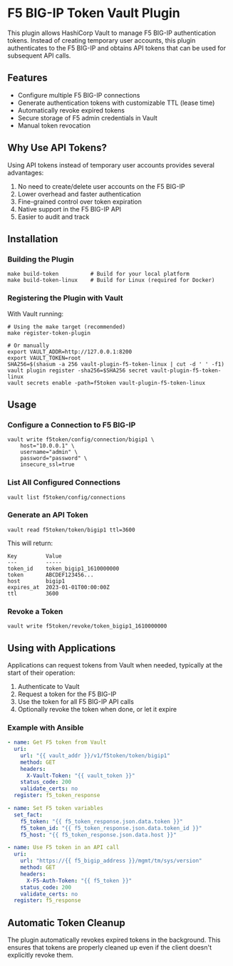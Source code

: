 # F5 BIG-IP Token Vault Plugin

This plugin allows HashiCorp Vault to manage F5 BIG-IP authentication tokens. Instead of creating temporary user accounts, this plugin authenticates to the F5 BIG-IP and obtains API tokens that can be used for subsequent API calls.

## Features

- Configure multiple F5 BIG-IP connections
- Generate authentication tokens with customizable TTL (lease time)
- Automatically revoke expired tokens
- Secure storage of F5 admin credentials in Vault
- Manual token revocation

## Why Use API Tokens?

Using API tokens instead of temporary user accounts provides several advantages:

1. No need to create/delete user accounts on the F5 BIG-IP
2. Lower overhead and faster authentication
3. Fine-grained control over token expiration
4. Native support in the F5 BIG-IP API
5. Easier to audit and track

## Installation

### Building the Plugin

```shell
make build-token          # Build for your local platform
make build-token-linux    # Build for Linux (required for Docker)
```

### Registering the Plugin with Vault

With Vault running:

```shell
# Using the make target (recommended)
make register-token-plugin

# Or manually
export VAULT_ADDR=http://127.0.0.1:8200
export VAULT_TOKEN=root
SHA256=$(shasum -a 256 vault-plugin-f5-token-linux | cut -d ' ' -f1)
vault plugin register -sha256=$SHA256 secret vault-plugin-f5-token-linux
vault secrets enable -path=f5token vault-plugin-f5-token-linux
```

## Usage

### Configure a Connection to F5 BIG-IP

```shell
vault write f5token/config/connection/bigip1 \
    host="10.0.0.1" \
    username="admin" \
    password="password" \
    insecure_ssl=true
```

### List All Configured Connections

```shell
vault list f5token/config/connections
```

### Generate an API Token

```shell
vault read f5token/token/bigip1 ttl=3600
```

This will return:
```
Key         Value
---         -----
token_id    token_bigip1_1610000000
token       ABCDEF123456...
host        bigip1
expires_at  2023-01-01T00:00:00Z
ttl         3600
```

### Revoke a Token

```shell
vault write f5token/revoke/token_bigip1_1610000000
```

## Using with Applications

Applications can request tokens from Vault when needed, typically at the start of their operation:

1. Authenticate to Vault
2. Request a token for the F5 BIG-IP
3. Use the token for all F5 BIG-IP API calls
4. Optionally revoke the token when done, or let it expire

### Example with Ansible

```yaml
- name: Get F5 token from Vault
  uri:
    url: "{{ vault_addr }}/v1/f5token/token/bigip1"
    method: GET
    headers:
      X-Vault-Token: "{{ vault_token }}"
    status_code: 200
    validate_certs: no
  register: f5_token_response

- name: Set F5 token variables
  set_fact:
    f5_token: "{{ f5_token_response.json.data.token }}"
    f5_token_id: "{{ f5_token_response.json.data.token_id }}"
    f5_host: "{{ f5_token_response.json.data.host }}"

- name: Use F5 token in an API call
  uri:
    url: "https://{{ f5_bigip_address }}/mgmt/tm/sys/version"
    method: GET
    headers:
      X-F5-Auth-Token: "{{ f5_token }}"
    status_code: 200
    validate_certs: no
  register: f5_response
```

## Automatic Token Cleanup

The plugin automatically revokes expired tokens in the background. This ensures that tokens are properly cleaned up even if the client doesn't explicitly revoke them. 